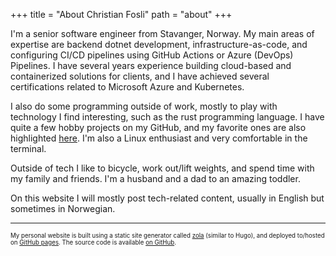 +++
title = "About Christian Fosli"
path = "about"
+++

I'm a senior software engineer from Stavanger, Norway.
My main areas of expertise are backend dotnet development, infrastructure-as-code,
and configuring CI/CD pipelines using GitHub Actions or Azure (DevOps) Pipelines.
I have several years experience building cloud-based and containerized solutions for clients,
and I have achieved several certifications related to Microsoft Azure and Kubernetes.

I also do some programming outside of work, mostly to play with technology I find interesting,
such as the rust programming language.
I have quite a few hobby projects on my GitHub, and my favorite ones are also highlighted [here](/projects).
I'm also a Linux enthusiast and very comfortable in the terminal.

Outside of tech I like to bicycle, work out/lift weights, and spend time with my family and friends.
I'm a husband and a dad to an amazing toddler.

On this website I will mostly post tech-related content, usually in English but sometimes in Norwegian.

---

<sub><sup>My personal website is built using a static site generator called [zola](https://www.getzola.org/) (similar to Hugo),
and deployed to/hosted on [GitHub pages](https://pages.github.com/).
The source code is available [on GitHub](https://github.com/christianfosli/christianfosli.github.io).<sub><sup>
